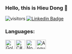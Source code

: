 ### Hello, this is Hieu Dong 👋

![visitors](https://visitor-badge.laobi.icu/badge?page_id=stewie1520)
[![Linkedin Badge](https://img.shields.io/badge/Hieu%20Dong-blue?style=social&logo=Linkedin&logoColor=blue&link=https://www.linkedin.com/in/stewiedong)](https://www.linkedin.com/in/stewiedong)

<!--
**stewie1520/stewie1520** is a ✨ _special_ ✨ repository because its `README.md` (this file) appears on your GitHub profile.

Here are some ideas to get you started:

- 🔭 I’m currently working on ...
- 🌱 I’m currently learning ...
- 👯 I’m looking to collaborate on ...
- 🤔 I’m looking for help with ...
- 💬 Ask me about ...
- 📫 How to reach me: ...
- 😄 Pronouns: ...
- ⚡ Fun fact: ...
-->

### Languages:
<img align="left" alt="Golang" width="30px" src="https://img.icons8.com/color/48/000000/golang.png" />
<img align="left" alt="C#" width="30px" src="https://img.icons8.com/color/48/000000/c-sharp-logo.png" />
<img align="left" alt="Nodejs" width="30px" src="https://img.icons8.com/color/48/000000/nodejs.png"/>
<img align="left" alt="Angular" width="30px" src="https://img.icons8.com/color/48/000000/angularjs.png"/>
<br />
